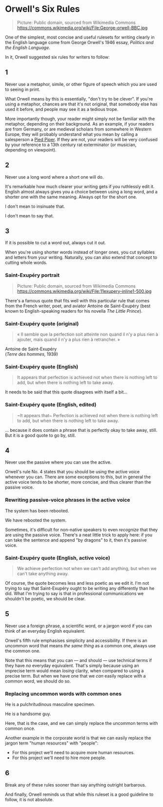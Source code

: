 <!-- .slide: data-background-image="https://upload.wikimedia.org/wikipedia/commons/7/7a/George-orwell-BBC.jpg" data-background-size="contain" -->
# Orwell's Six Rules <!-- .element class="hidden" -->

<!-- Note -->
> Picture: Public domain, sourced from Wikimedia Commons
> <https://commons.wikimedia.org/wiki/File:George-orwell-BBC.jpg>

One of the simplest, most concise and useful rulesets for writing
clearly in the English language come from George Orwell's 1946 essay,
*Politics and the English Language.*

In it, Orwell suggested six rules for writers to follow:


## 1
Never use a metaphor, simile, or other figure of speech which you are
used to seeing in print.

<!-- Note -->
What Orwell means by this is essentially, "don't try to be clever". If
you're using a metaphor, chances are that it's not original, that
somebody else has used it before, and people may see it as a tedious
trope.

More importantly though, your reader might simply not be familiar with
the metaphor, depending on their background. As an example, if your
readers are from Germany, or are medieval scholars from somewhere in
Western Europe, they will probably understand what you mean by calling
a salesperson a [Pied
Piper](https://en.wikipedia.org/wiki/Pied_Piper_of_Hamelin). If they
are not, your readers will be very confused by your reference to a
13th century rat exterminator (or musician, depending on viewpoint).


## 2
Never use a long word where a short one will do.

<!-- Note -->
It's remarkable how much clearer your writing gets if you ruthlessly
edit it. English almost always gives you a choice between using a long
word, and a shorter one with the same meaning. Always opt for the
short one.


I don't mean to insinuate that.  <!-- .element class="fragment" -->

I don't mean to say that.  <!-- .element class="fragment" -->


## 3
If it is possible to cut a word out, always cut it out.

<!-- Note -->
When you're using shorter words instead of longer ones, you cut
syllables and letters from your writing. Naturally, you can also
extend that concept to cutting whole words.


<!-- .slide: data-background-image="https://upload.wikimedia.org/wikipedia/commons/7/7f/11exupery-inline1-500.jpg" data-background-size="contain" -->
### Saint-Exupéry portrait <!-- .element class="hidden" -->

<!-- Note -->
> Picture: Public domain, sourced from Wikimedia Commons
> <https://commons.wikimedia.org/wiki/File:11exupery-inline1-500.jpg>

There's a famous quote that fits well with this particular rule that
comes from the French writer, poet, and aviator Antoine de
Saint-Exupéry (best known to English-speaking readers for his novella
*The Little Prince*).


### Saint-Exupéry quote (original) <!-- .element class="hidden" -->

> « Il semble que la perfection soit atteinte non quand il n'y a plus
> rien à ajouter, mais quand il n'y a plus rien à retrancher. »

Antoine de Saint-Exupéry  
(*Terre des hommes*, 1939)


### Saint-Exupéry quote (English) <!-- .element class="hidden" -->

> It appears that perfection is achieved not when there is nothing
> left to add, but when there is nothing left to take away.

<!-- Note -->
It needs to be said that this quote disagrees with itself a bit...


### Saint-Exupéry quote (English, edited) <!-- .element class="hidden" -->

> ~It appears that~ Perfection is achieved not when there is nothing
> left to add, but when there is nothing left to take away.

<!-- Note -->
... because it does contain a phrase that is perfectly okay to take
away, still. But it is a good quote to go by, still.


## 4
Never use the passive where you can use the active.

<!-- Note -->
Orwell's rule No. 4 states that you should be using the active voice
whenever you can. There are some exceptions to this, but in general
the active voice tends to be shorter, more concise, and thus clearer
than the passive voice.


### Rewriting passive-voice phrases in the active voice <!-- .element class="hidden" -->

The system has been rebooted.  <!-- .element class="fragment" -->

We have rebooted the system.  <!-- .element class="fragment" -->

<!-- Note -->
Sometimes, it's difficult for non-native speakers to even *recognize*
that they are using the passive voice. There's a neat little trick to
apply here: if you can take the sentence and append "by dragons" to
it, then it's passive voice.


### Saint-Exupéry quote (English, active voice) <!-- .element class="hidden" -->

> We achieve perfection not when we can't add anything, but
> when we can't take anything away.

<!-- Note -->
Of course, the quote becomes less and less poetic as we edit it. I'm
not trying to say that Saint-Exupéry ought to be writing any
differently than he did. What I'm trying to say is that in
professional communications we shouldn't be poetic, we should be
clear.


## 5
Never use a foreign phrase, a scientific word, or a jargon word if you
can think of an everyday English equivalent.

<!-- Note -->
Orwell's fifth rule emphasises simplicity and accessibility. If there
is an uncommon word that means *the same thing* as a common one, always
use the common one.

Note that this means that you can — and should — use technical terms
if they have *no* everyday equivalent. That's simply because using an
imprecise term would mean *losing* clarity, when compared to using a
precise term. But when we have one that we *can* easily replace with a
common word, we should do so.


### Replacing uncommon words with common ones <!-- .element class="hidden" -->
He is a pulchritudinous masculine specimen.  <!-- .element class="fragment" -->

He is a handsome guy. <!-- .element class="fragment" -->

<!-- Note -->
Here, that is the case, and we can simply replace the uncommon terms
with common once.

Another example in the corporate world is that we can easily replace
the jargon term "human resources" with "people":

* For this project we'll need to acquire more human resources.
* For this project we'll need to hire more people.


## 6
Break any of these rules sooner than say anything outright barbarous.

<!-- Note -->
And finally, Orwell reminds us that while this ruleset is a good
guideline to follow, it is not absolute.
